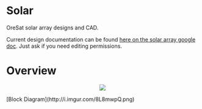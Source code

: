 # Solar
OreSat solar array designs and CAD.

Current design documentation can be found [here on the solar array google doc](https://docs.google.com/document/d/12vTM7Nvca8MzUQj_UqHETxqTQUYI2aZk1vTmDey_-34/edit?usp=sharing). Just ask if you need editing permissions.

# Overview
<p align="center">
  <img src="http://i.imgur.com/8L8mwpQ.png"/>
</p>
[Block Diagram](http://i.imgur.com/8L8mwpQ.png)



